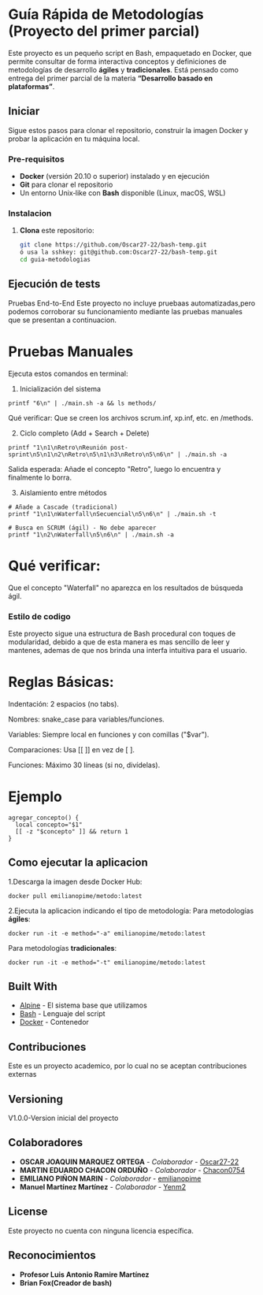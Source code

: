 # Guía Rápida de Metodologías (Proyecto del primer parcial)

Este proyecto es un pequeño script en Bash, empaquetado en Docker, que permite consultar de forma interactiva conceptos y definiciones de metodologías de desarrollo **ágiles** y **tradicionales**. Está pensado como entrega del primer parcial de la materia **“Desarrollo basado en plataformas”**.

## Iniciar

Sigue estos pasos para clonar el repositorio, construir la imagen Docker y probar la aplicación en tu máquina local.

### Pre-requisitos

- **Docker** (versión 20.10 o superior) instalado y en ejecución  
- **Git** para clonar el repositorio  
- Un entorno Unix‑like con **Bash** disponible (Linux, macOS, WSL)

### Instalacion

1. **Clona** este repositorio:
   ```bash
   git clone https://github.com/Oscar27-22/bash-temp.git
   ó usa la sshkey: git@github.com:Oscar27-22/bash-temp.git
   cd guia-metodologias
   
## Ejecución de tests

Pruebas End-to-End
Este proyecto no incluye pruebaas automatizadas,pero podemos corroborar su funcionamiento mediante las pruebas manuales que se presentan a continuacion.
# Pruebas Manuales
Ejecuta estos comandos en terminal:

1. Inicialización del sistema
```
printf "6\n" | ./main.sh -a && ls methods/
```
Qué verificar:
Que se creen los archivos scrum.inf, xp.inf, etc. en /methods.

2. Ciclo completo (Add + Search + Delete)
```
printf "1\n1\nRetro\nReunión post-sprint\n5\n1\n2\nRetro\n5\n1\n3\nRetro\n5\n6\n" | ./main.sh -a
```
Salida esperada:
Añade el concepto "Retro", luego lo encuentra y finalmente lo borra.

3. Aislamiento entre métodos
   
```
# Añade a Cascade (tradicional)  
printf "1\n1\nWaterfall\nSecuencial\n5\n6\n" | ./main.sh -t  

# Busca en SCRUM (ágil) - No debe aparecer  
printf "1\n2\nWaterfall\n5\n6\n" | ./main.sh -a
```
# Qué verificar:
Que el concepto "Waterfall" no aparezca en los resultados de búsqueda ágil.


### Estilo de codigo

Este proyecto sigue una estructura de Bash procedural con toques de modularidad, debido a que de esta manera es mas sencillo de leer y mantenes, ademas de que nos brinda una interfa intuitiva para el usuario.

# Reglas Básicas:

Indentación: 2 espacios (no tabs).

Nombres: snake_case para variables/funciones.

Variables: Siempre local en funciones y con comillas ("$var").

Comparaciones: Usa [[ ]] en vez de [ ].

Funciones: Máximo 30 líneas (si no, divídelas).

# Ejemplo
```
agregar_concepto() {  
  local concepto="$1"  
  [[ -z "$concepto" ]] && return 1  
}
```

## Como ejecutar la aplicacion

1.Descarga la imagen desde Docker Hub:
```
docker pull emilianopime/metodo:latest
```
2.Ejecuta la aplicacion indicando el tipo de metodología:
Para metodologías **ágiles**:
```
docker run -it -e method="-a" emilianopime/metodo:latest
```
Para metodologías **tradicionales**:
```
docker run -it -e method="-t" emilianopime/metodo:latest
```


## Built With

* [Alpine](https://alpinelinux.org/) - El sistema base que utilizamos
* [Bash](https://www.gnu.org/software/bash/) - Lenguaje del script
* [Docker](https://www.docker.com/) - Contenedor

## Contribuciones
Este es un  proyecto academico, por lo cual no se aceptan contribuciones externas

## Versioning
V1.0.0-Version inicial del proyecto
## Colaboradores
* **OSCAR JOAQUIN MARQUEZ ORTEGA** - *Colaborador* - [Oscar27-22](https://github.com/Oscar27-22)
* **MARTIN EDUARDO CHACON ORDUÑO** - *Colaborador* - [Chacon0754](https://github.com/Chacon0754)
* **EMILIANO PIÑON MARIN** - *Colaborador* - [emilianopime](https://github.com/emilianopime)
* **Manuel Martínez Martínez** - *Colaborador* - [Yenm2](https://github.com/Yenm2)

## License
Este proyecto no cuenta con ninguna licencia específica.

## Reconocimientos

* **Profesor Luis Antonio Ramire Martínez**
* **Brian Fox(Creador de bash)**
 
  
